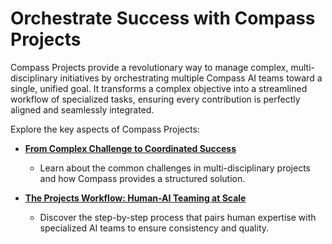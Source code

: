 # **Orchestrate Success with Compass Projects**

Compass Projects provide a revolutionary way to manage complex, multi-disciplinary initiatives by orchestrating multiple Compass AI teams toward a single, unified goal. It transforms a complex objective into a streamlined workflow of specialized tasks, ensuring every contribution is perfectly aligned and seamlessly integrated.

Explore the key aspects of Compass Projects:

-   [**From Complex Challenge to Coordinated Success**](./complex-challenge.md)
    -   Learn about the common challenges in multi-disciplinary projects and how Compass provides a structured solution.

-   [**The Projects Workflow: Human-AI Teaming at Scale**](./workflow.md)
    -   Discover the step-by-step process that pairs human expertise with specialized AI teams to ensure consistency and quality.